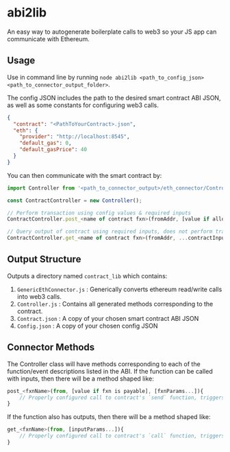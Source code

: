 # abi2lib
An easy way to autogenerate boilerplate calls to web3 so your JS app can communicate with Ethereum.  

## Usage
Use in command line by running `node abi2lib <path_to_config_json> <path_to_connector_output_folder>`.  

The config JSON includes the path to the desired smart contract ABI JSON, as well as some constants for configuring web3 calls.  

```json
{
  "contract": "<PathToYourContract>.json", 
  "eth": {                                      
    "provider": "http://localhost:8545",       
    "default_gas": 0,                      
    "default_gasPrice": 40            
  }
}
```

You can then communicate with the smart contract by:

```javascript
import Controller from '<path_to_connector_output>/eth_connector/Controller.js';

const ContractController = new Controller();

// Perform transaction using config values & required inputs
ContractController.post_<name of contract fxn>(fromAddr, [value if allowed], ...contractInputs);

// Query output of contract using required inputs, does not perform transaction
ContractController.get_<name of contract fxn>(fromAddr, ...contractInputs);
```

## Output Structure

Outputs a directory named `contract_lib` which contains:

1. `GenericEthConnector.js` : Generically converts ethereum read/write calls into web3 calls.
2. `Controller.js` : Contains all generated methods corresponding to the contract.
3. `Contract.json` : A copy of your chosen smart contract ABI JSON
4. `Config.json` : A copy of your chosen config JSON

## Connector Methods

The Controller class will have methods corresponding to each of the function/event descriptions listed in the ABI.  If the function can be called with inputs, then there will be a method shaped like:

```javascript
post_<fxnName>(from, [value if fxn is payable], [fxnParams...]){
	// Properly configured call to contract's `send` function, triggers transaction
}
```

If the function also has outputs, then there will be a method shaped like:

```javascript
get_<fxnName>(from, [inputParams...]){
	// Properly configured call to contract's `call` function, triggers no transaction
}
```